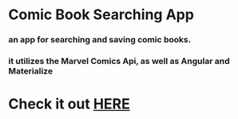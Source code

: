 # Comic Book Searching App

### an app for searching and saving comic books.
### it utilizes the Marvel Comics Api, as well as Angular and Materialize

# Check it out <a href='https://comicsapp-db242.firebaseapp.com'> HERE </a>


